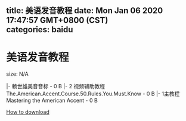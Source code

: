 
title: 美语发音教程
date: Mon Jan 06 2020 17:47:57 GMT+0800 (CST)    
categories: baidu
---

# 美语发音教程
size: N/A
 
 
|- 赖世雄美音音标 - 0 B
|- 2 视频辅助教程The.American.Accent.Course.50.Rules.You.Must.Know - 0 B
|- 1主教程Mastering the American Accent - 0 B

[How to download](https://bpcam.bemobtrk.com/go/2ceec3aa-1ca2-46d6-b9ff-aaa5c184517c?jno=2153)